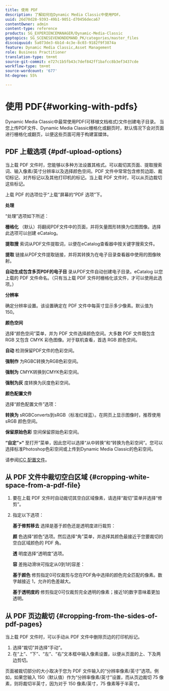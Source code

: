 ```yaml
---
title: 使用 PDF
description: 了解如何在Dynamic Media Classic中使用PDF。
uuid: 26d70d28-9393-49b1-9051-d70456deca67
contentOwner: admin
content-type: reference
products: SG_EXPERIENCEMANAGER/Dynamic-Media-Classic
geptopics: SG_SCENESEVENONDEMAND_PK/categories/master_files
discoiquuid: 5a073de3-6b1d-4c3e-8c03-9182f9f3874a
feature: Dynamic Media Classic,Asset Management
role: Business Practitioner
translation-type: tm+mt
source-git-commit: e727c1b5fb43c7def842ff1bafcc8b3ef3437cde
workflow-type: tm+mt
source-wordcount: '677'
ht-degree: 55%

---
```



# 使用 PDF{#working-with-pdfs}

Dynamic Media Classic中最常使用PDF(可移植文档格式)文件创建电子目录。 当您上传PDF文件、Dynamic Media Classic栅格化或翻页时，默认情况下会对页面进行栅格化或翻页，以便这些页面可用于构建富媒体。

## PDF 上载选项 {#pdf-upload-options}

当上载 PDF 文件时，您能够以多种方法设置其格式。可以裁切其页面、提取搜索词、输入像素/英寸分辨率以及选择颜色空间。PDF 文件中常常包含修剪边距、裁切标记、对齐标记以及其他打印机的标记。当上载 PDF 文件时，可以从页边裁切这些标记。

上载 PDF 的选项位于“上载”屏幕的“PDF 选项”下。

**处理**

“处理”选项如下所述：

**栅格化** （默认）将翻阅PDF文件中的页面，并将矢量图形转换为位图图像。选择此选项可以创建 eCatalog。

**提取搜** 索词从PDF文件提取词，以便在eCatalog查看器中按关键字搜索文件。

**提取** 链接从PDF文件提取链接，并将其转换为在电子目录查看器中使用的图像映射。

**自动生成包含多页PDF的电子目** 录从PDF文件自动创建电子目录。eCatalog 以您上载的 PDF 文件命名。（只有当上载 PDF 文件时栅格化该文件，才可以使用此选项。）

**分辨率**

确定分辨率设置。该设置确定在 PDF 文件中每英寸显示多少像素。默认值为 150。

**颜色空间**

选择“颜色空间”菜单，并为 PDF 文件选择颜色空间。大多数 PDF 文件既包含 RGB 又包含 CMYK 彩色图像。对于联机查看，首选 RGB 颜色空间。

**自动** 检测保留PDF文件的色彩空间。

**强制作** 为RGBC转换为RGB色彩空间。

**强制为** CMYK转换到CMYK色彩空间。

**强制为灰** 度转换为灰度色彩空间。

**颜色配置文件**

选择“颜色配置文件”选项：

**转换为** sRGBConverts到sRGB（标准红绿蓝）。在网页上显示图像时，推荐使用 sRGB 颜色空间。

**保留原始色彩** 空间保留原始色彩空间。

**“自定”>“** 至打开”菜单，因此您可以选择“从中转换”和“转换为色彩空间”。您可以选择标准Photoshop色彩空间或上传到Dynamic Media Classic的色彩空间。

请参阅[ICC 配置文件](icc-profiles.md#icc_profiles)。

## 从 PDF 文件中裁切空白区域 {#cropping-white-space-from-a-pdf-file}

1. 要在上载 PDF 文件时自动裁切其空白区域像素，请选择“裁切”菜单并选择“修剪”。
1. 指定以下选项：

   **基于修剪移去** 选择是基于颜色还是透明度进行裁剪：

   **颜** 色选择“颜色”选项。然后选择“角”菜单，并选择其颜色最接近于您要裁切的空白区域颜色的 PDF 角。

   **透** 明度选择“透明度”选项。

   **容** 差拖动滑块可指定从0到1的容差：

   **基于颜色** 修剪指定0可仅裁剪与您在PDF角中选择的颜色完全匹配的像素。数字越接近 1，允许的色差越大。

   **基于透明度的** 修剪指定0可仅裁剪完全透明的像素；接近1的数字意味着更加透明。

## 从 PDF 页边裁切 {#cropping-from-the-sides-of-pdf-pages}

当上载 PDF 文件时，可以手动从 PDF 文件中删除页边的打印机标记。

1. 选择“裁切”并选择“手动”。
1. 在“上”、“下”、“左”、“右”文本框中输入像素设置，以便从页面的上、下及两边剪切。

页面被裁切部分的大小取决于您为 PDF 文件输入的“分辨率像素/英寸”选项。例如，如果您输入 150（默认值）作为“分辨率像素/英寸”设置，而从页边裁切 75 像素，则将裁切半英寸，因为对于 150 像素/英寸，75 像素等于半英寸。
